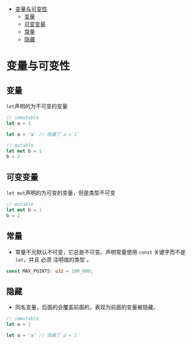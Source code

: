 <!--
 * @Author: tangdaoyong
 * @Date: 2021-09-13 22:11:48
 * @LastEditors: matiastang
 * @LastEditTime: 2024-09-25 10:53:01
 * @Description: 变量与可变性
-->
<!-- TOC -->

- [变量与可变性](#变量与可变性)
    - [变量](#变量)
    - [可变变量](#可变变量)
    - [常量](#常量)
    - [隐藏](#隐藏)

<!-- /TOC -->

# 变量与可变性

## 变量

`let`声明的为不可变的变量
```rs
// immutable
let a = 1

let a = 'a' // 隐藏了`a = 1`

// mutable
let mut b = 1
b = 2
```
    
## 可变变量

`let mut`声明的为可变的变量，但是类型不可变

```rs
// mutable
let mut b = 1
b = 2
```

## 常量

* 常量不光默认不可变，它总是不可变。声明常量使用 `const` 关键字而不是 `let`，并且 必须 注明值的类型`。
```rs
const MAX_POINTS: u32 = 100_000;
```

## 隐藏

* 同名变量，后面的会覆盖前面的，表现为前面的变量被隐藏。
```rs
// immutable
let a = 1

let a = 'a' // 隐藏了`a = 1`
```